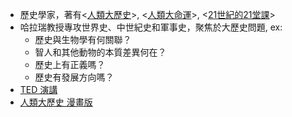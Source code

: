 - 歷史學家，著有<[人類大歷史](https://www.books.com.tw/products/0010774982)>, <[人類大命運](https://www.books.com.tw/products/0010740818?sloc=main)>, <[21世紀的21堂課](https://www.books.com.tw/products/0010815762?sloc=main)>
- 哈拉瑞教授專攻世界史、中世紀史和軍事史，聚焦於大歷史問題, ex: 
    - 歷史與生物學有何關聯？
    - 智人和其他動物的本質差異何在？
    - 歷史上有正義嗎？
    - 歷史有發展方向嗎？
-  [TED 演講](https://youtu.be/nzj7Wg4DAbs)   
-  [人類大歷史 漫畫版](https://www.books.com.tw/products/0010873887?sloc=main)
<!-- .slide: style="font-size:80%;"  -->
<!-- .slide: target="_blank" -->